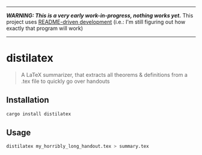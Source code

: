 ------

***WARNING: This is a very early work-in-progress, nothing works yet.***
This project uses [README-driven development](https://tom.preston-werner.com/2010/08/23/readme-driven-development.html)
(i.e.: I'm still figuring out how exactly that program will work)

------

# distilatex

> A LaTeX summarizer, that extracts all theorems & definitions from a .tex file to quickly go over handouts

## Installation

```sh
cargo install distilatex
```

## Usage

```sh
distilatex my_horribly_long_handout.tex > summary.tex
```
